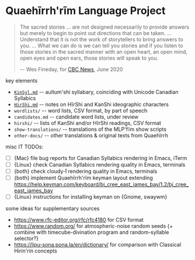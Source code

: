 Quaehĩrrh'rĩm Language Project
==============================

> The sacred stories ... are not designed necessarily to provide
> answers but merely to begin to point out directions that can be
> taken. ... Understand that it is not the work of storytellers to
> bring answers to you. ... What we can do is we can tell you stories
> and if you listen to those stories in the sacred manner with an open
> heart, an open mind, open eyes and open ears, those stories will
> speak to you.
>
> -- Wes Fineday, for [CBC News](https://newsinteractives.cbc.ca/longform/a-question-of-legacy-cree-writing-and-the-origin-of-the-syllabics/), June 2020

key elements
* [`KinSyl.md`](KinSyl.md) -- aultum'shi syllabary, coinciding with Unicode Canadian Syllabics
* [`HirShi.md`](HirShi.md) -- notes on HĩrShi and KanShi ideographic characters
* `wordlists/` -- word lists, CSV format, by part of speech
* `candidates.md` -- candidate word lists, under review
* `hirshi/` -- lists of KanShi and/or HĩrShi readings, CSV format
* `show-translations/` -- translations of the MLP'fĩm show scripts
* `other-docs/` -- other translations & original texts from Quaehĩrrh


misc IT TODOs:
- [ ] {Mac} file bug reports for Canadian Syllabics rendering in Emacs, iTerm
- [ ] {Linux} check Canadian Syllabics rendering quality in Emacs, terminals
- [ ] {both} check cloudy-ı̊ rendering quality in Emacs, terminals
- [ ] {both} implement Quaehĩrrh'rĩm keyman layout extending https://help.keyman.com/keyboard/bj_cree_east_james_bay/1.2/bj_cree_east_james_bay
- [ ] {Linux} instructions for installing keyman on {Gnome, swaywm}

some ideas for supplementary sources
* https://www.rfc-editor.org/rfc/rfc4180 for CSV format
* https://www.random.org/ for atmospheric-noise random seeds {+ combine with timecube-divination program and random-syllable selector?}
* https://lipu-sona.pona.la/en/dictionary/ for comparison with Classical Hirin'rin concepts
